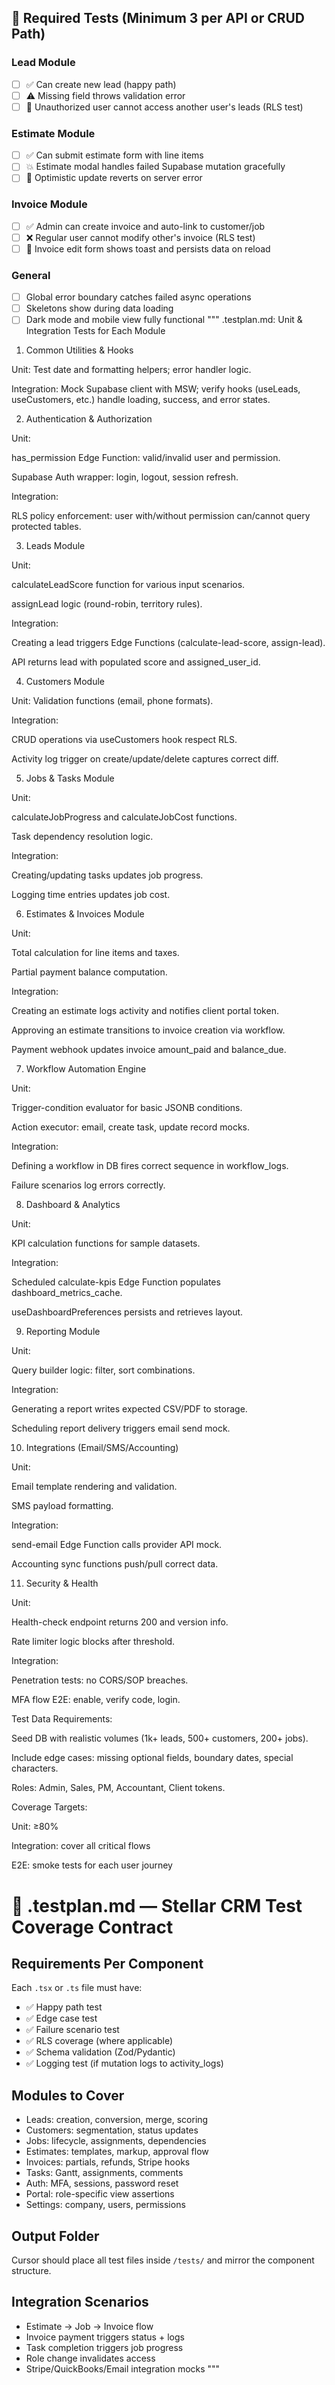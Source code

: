 ## 🧪 Required Tests (Minimum 3 per API or CRUD Path)

### Lead Module
- [ ] ✅ Can create new lead (happy path)
- [ ] ⚠️ Missing field throws validation error
- [ ] 🔐 Unauthorized user cannot access another user's leads (RLS test)

### Estimate Module
- [ ] ✅ Can submit estimate form with line items
- [ ] 💥 Estimate modal handles failed Supabase mutation gracefully
- [ ] 🔁 Optimistic update reverts on server error

### Invoice Module
- [ ] ✅ Admin can create invoice and auto-link to customer/job
- [ ] ❌ Regular user cannot modify other's invoice (RLS test)
- [ ] 🔁 Invoice edit form shows toast and persists data on reload

### General
- [ ] Global error boundary catches failed async operations
- [ ] Skeletons show during data loading
- [ ] Dark mode and mobile view fully functional
"""
.testplan.md: Unit & Integration Tests for Each Module

1. Common Utilities & Hooks

Unit: Test date and formatting helpers; error handler logic.

Integration: Mock Supabase client with MSW; verify hooks (useLeads, useCustomers, etc.) handle loading, success, and error states.

2. Authentication & Authorization

Unit:

has_permission Edge Function: valid/invalid user and permission.

Supabase Auth wrapper: login, logout, session refresh.

Integration:

RLS policy enforcement: user with/without permission can/cannot query protected tables.

3. Leads Module

Unit:

calculateLeadScore function for various input scenarios.

assignLead logic (round-robin, territory rules).

Integration:

Creating a lead triggers Edge Functions (calculate-lead-score, assign-lead).

API returns lead with populated score and assigned_user_id.

4. Customers Module

Unit: Validation functions (email, phone formats).

Integration:

CRUD operations via useCustomers hook respect RLS.

Activity log trigger on create/update/delete captures correct diff.

5. Jobs & Tasks Module

Unit:

calculateJobProgress and calculateJobCost functions.

Task dependency resolution logic.

Integration:

Creating/updating tasks updates job progress.

Logging time entries updates job cost.

6. Estimates & Invoices Module

Unit:

Total calculation for line items and taxes.

Partial payment balance computation.

Integration:

Creating an estimate logs activity and notifies client portal token.

Approving an estimate transitions to invoice creation via workflow.

Payment webhook updates invoice amount_paid and balance_due.

7. Workflow Automation Engine

Unit:

Trigger-condition evaluator for basic JSONB conditions.

Action executor: email, create task, update record mocks.

Integration:

Defining a workflow in DB fires correct sequence in workflow_logs.

Failure scenarios log errors correctly.

8. Dashboard & Analytics

Unit:

KPI calculation functions for sample datasets.

Integration:

Scheduled calculate-kpis Edge Function populates dashboard_metrics_cache.

useDashboardPreferences persists and retrieves layout.

9. Reporting Module

Unit:

Query builder logic: filter, sort combinations.

Integration:

Generating a report writes expected CSV/PDF to storage.

Scheduling report delivery triggers email send mock.

10. Integrations (Email/SMS/Accounting)

Unit:

Email template rendering and validation.

SMS payload formatting.

Integration:

send-email Edge Function calls provider API mock.

Accounting sync functions push/pull correct data.

11. Security & Health

Unit:

Health-check endpoint returns 200 and version info.

Rate limiter logic blocks after threshold.

Integration:

Penetration tests: no CORS/SOP breaches.

MFA flow E2E: enable, verify code, login.

Test Data Requirements:

Seed DB with realistic volumes (1k+ leads, 500+ customers, 200+ jobs).

Include edge cases: missing optional fields, boundary dates, special characters.

Roles: Admin, Sales, PM, Accountant, Client tokens.

Coverage Targets:

Unit: ≥80%

Integration: cover all critical flows

E2E: smoke tests for each user journey

# 🧪 .testplan.md — Stellar CRM Test Coverage Contract

## Requirements Per Component
Each `.tsx` or `.ts` file must have:
- ✅ Happy path test
- ✅ Edge case test
- ✅ Failure scenario test
- ✅ RLS coverage (where applicable)
- ✅ Schema validation (Zod/Pydantic)
- ✅ Logging test (if mutation logs to activity_logs)

## Modules to Cover
- Leads: creation, conversion, merge, scoring
- Customers: segmentation, status updates
- Jobs: lifecycle, assignments, dependencies
- Estimates: templates, markup, approval flow
- Invoices: partials, refunds, Stripe hooks
- Tasks: Gantt, assignments, comments
- Auth: MFA, sessions, password reset
- Portal: role-specific view assertions
- Settings: company, users, permissions

## Output Folder
Cursor should place all test files inside `/tests/` and mirror the component structure.

## Integration Scenarios
- Estimate → Job → Invoice flow
- Invoice payment triggers status + logs
- Task completion triggers job progress
- Role change invalidates access
- Stripe/QuickBooks/Email integration mocks
"""
